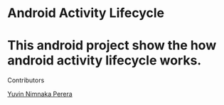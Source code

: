 # Android Activity Lifecycle

# This android project show the how android activity lifecycle works.

Contributors

[Yuvin Nimnaka Perera](https://github.com/YuvinNP)
